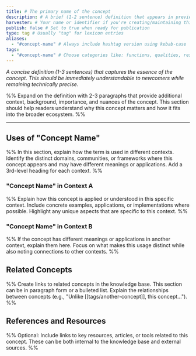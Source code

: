 ```yaml
---
title: # The primary name of the concept
description: # A brief (1-2 sentence) definition that appears in previews
harvester: # Your name or identifier if you're creating/maintaining this entry
publish: false # Set to true when ready for publication
type: tag # Usually "tag" for lexicon entries
aliases:
  - "#concept-name" # Always include hashtag version using kebab-case
tags:
  - "#concept-name" # Choose categories like: functions, qualities, resources, actions, agreements
---
```


*A concise definition (1-3 sentences) that captures the essence of the concept. This should be immediately understandable to newcomers while remaining technically precise.*

%% Expand on the definition with 2-3 paragraphs that provide additional context, background, importance, and nuances of the concept. This section should help readers understand why this concept matters and how it fits into the broader ecosystem. %%

---

## Uses of "Concept Name"

%% In this section, explain how the term is used in different contexts. Identify the distinct domains, communities, or frameworks where this concept appears and may have different meanings or applications. Add a 3rd-level heading for each context. %%

### "Concept Name" in Context A

%% Explain how this concept is applied or understood in this specific context. Include concrete examples, applications, or implementations where possible. Highlight any unique aspects that are specific to this context. %%

### "Concept Name" in Context B

%% If the concept has different meanings or applications in another context, explain them here. Focus on what makes this usage distinct while also noting connections to other contexts. %%

## Related Concepts

%% Create links to related concepts in the knowledge base. This section can be in paragraph form or a bulleted list. Explain the relationships between concepts (e.g., "Unlike [[tags/another-concept]], this concept..."). %%

## References and Resources

%% Optional: Include links to key resources, articles, or tools related to this concept. These can be both internal to the knowledge base and external sources. %%
